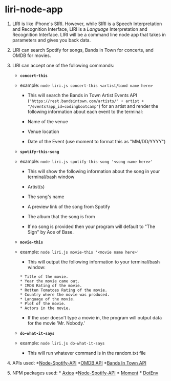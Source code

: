 # liri-node-app

1. LIRI is like iPhone's SIRI. However, while SIRI is a Speech Interpretation and Recognition Interface, LIRI is a _Language_ Interpretation and Recognition Interface. LIRI will be a command line node app that takes in parameters and gives you back data.

2. LIRI can search Spotify for songs, Bands in Town for concerts, and OMDB for movies.

3. LIRI can accept one of the following commands:
    - **`concert-this`**
    - example: `node liri.js concert-this <artist/band name here>`
        
        * This will search the Bands in Town Artist Events API (`"https://rest.bandsintown.com/artists/" + artist + "/events?app_id=codingbootcamp"`) for an artist and render the following information about each event to the terminal:
        
        * Name of the venue
        
        * Venue location
        
        * Date of the Event (use moment to format this as "MM/DD/YYYY")

    - **`spotify-this-song`**
    - example: `node liri.js spotify-this-song '<song name here>'`
    
        * This will show the following information about the song in your terminal/bash window
        
        * Artist(s)
        
        * The song's name
        
        * A preview link of the song from Spotify
        
        * The album that the song is from
        
        * If no song is provided then your program will default to "The Sign" by Ace of Base.

    -  **`movie-this`**
    - example: `node liri.js movie-this '<movie name here>'`
    
        * This will output the following information to your terminal/bash window:
        
        ```
        * Title of the movie.
        * Year the movie came out.
        * IMDB Rating of the movie.
        * Rotten Tomatoes Rating of the movie.
        * Country where the movie was produced.
        * Language of the movie.
        * Plot of the movie.
        * Actors in the movie.
        ```
        * If the user doesn't type a movie in, the program will output data for the movie 'Mr. Nobody.'

    - **`do-what-it-says`**
    - example: `node liri.js do-what-it-says`
        * This will run whatever command is in the random.txt file

4. APIs used: 
        *[Node-Spotify-API](https://www.npmjs.com/package/node-spotify-api)
        *[OMDB API](http://www.omdbapi.com) 
        *[Bands In Town API](http://www.artists.bandsintown.com/bandsintown-api)
        
5. NPM packages used: 
        * [Axios](https://www.npmjs.com/package/axios)
        *[Node-Spotify-API](https://www.npmjs.com/package/node-spotify-api)
        * [Moment](https://www.npmjs.com/package/moment)
        * [DotEnv](https://www.npmjs.com/package/dotenv)

